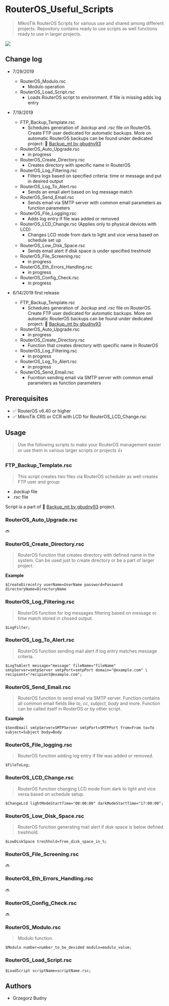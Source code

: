# RouterOS_Useful_Scripts
> MikroTik RouterOS Scripts for various use and shared among different projects. Repository contains ready to use scripts as well functions ready to use in larger projects. 

![](https://img.shields.io/badge/scripting-routeros-important.svg)

## Change log 

   - 7/29/2019 
      - RouterOS_Modulo.rsc
        - Modulo operation
      - RouterOS_Load_Script.rsc
        - Loads RouterOS script to environment. If file is missing adds log entry 

   - 7/19/2019 
      - FTP_Backup_Template.rsc
        - Schedules generation of *.backup* and *.rsc* file on RouterOS. Create FTP user dedicated for automatic backups. More on automatic RouterOS
      backups can be found under dedicated project: :link: [Backup_mt by gbudny93](https://github.com/gbudny93/Backup_mt)
     - RouterOS_Auto_Upgrade.rsc
       - in progress
     - RouterOS_Create_Directory.rsc
       - Creates directory with specific name in RouterOS
     - RouterOS_Log_Filtering.rsc
       - Filters logs based on specified criteria: time or message and put in desired output
     - RouterOS_Log_To_Alert.rsc
       - Sends an email alert based on log message match
     - RouterOS_Send_Email.rsc
       - Sends email via SMTP server with common email parameters as function parameters
     - RouterOS_File_Logging.rsc
       - Adds log entry if file was added or removed 
     - RouterOS_LCD_Change.rsc (Applies only to physical devices with LCD)
       - Changes LCD mode from dark to light and vice versa based on schedule set up
     - RouterOS_Low_Disk_Space.rsc
       - Sends email alert if disk space is under specified treshhold
     - RouterOS_File_Screening.rsc
       - in progress
     - RouterOS_Eth_Errors_Handling.rsc
       - in progress
     - RouterOS_Config_Check.rsc
       - in progress

  - 6/14/2019 first release
    - FTP_Backup_Template.rsc
      - Schedules generation of *.backup* and *.rsc* file on RouterOS. Create FTP user dedicated for automatic backups. More on automatic RouterOS
      backups can be found under dedicated project: :link: [Backup_mt by gbudny93](https://github.com/gbudny93/Backup_mt)
    - RouterOS_Auto_Upgrade.rsc
      - in progress
    - RouterOS_Create_Directory.rsc
      - Function that creates directory with specific name in RouterOS
    - RouterOS_Log_Filtering.rsc
      - in progress
    - RouterOS_Log_To_Alert.rsc
      - in progress
    - RouterOS_Send_Email.rsc
      - Fucntion sending email via SMTP server with common email parameters as function parameters
    
## Prerequisites

  -  :white_check_mark: RouterOS v6.40 or higher
  -  :white_check_mark: MikroTik CRS or CCR with LCD for RouterOS_LCD_Change.rsc
  


## Usage

> Use the following scripts to make your RouterOS management easier or use them in various larger scripts or projects 
:+1: 

### FTP_Backup_Template.rsc

> This script creates two files via RouterOS scheduler as well creates FTP user and group: 
  - *.backup* file 
  - *.rsc* file 
  
Script is a part of  :link: [Backup_mt by gbudny93](https://github.com/gbudny93/Backup_mt) project.

### RouterOS_Auto_Upgrade.rsc

 :soon:

### RouterOS_Create_Directory.rsc

> RouterOS function that creates directory with defined name in the system. Can be used just to create directory or be a part of larger project. 

**Example**
 ```rascal
 $CreateDirecotry userName=UserName password=Password directoryName=DirectoryName
```

### RouterOS_Log_Filtering.rsc

> RouterOS function for log messages filtering based on message or time match stored in chosed output. 

```
$LogFilter;
```

### RouterOS_Log_To_Alert.rsc

 > RouterOS function sending mail alert if log entry matches message criteria.

 ```
 $LogToAlert message="message" fileName="fileName" smtpServer=smtpServer smtpPort=smtpPort domain="@example.com" \ 
recipient="recipient@example.com";
 ```

### RouterOS_Send_Email.rsc

> RouterOS function to send email via SMTP server. Function contains all common email fields like *to*, *cc*, *subject*, *body* and more. Function can be called itself in RouterOS or by other script.

**Example**
```
$SendEmail smtpServer=SMTPServer smtpPort=SMTPPort from=From to=To subject=Subject body=Body
```

### RouterOS_File_logging.rsc

> RouterOS function adding log entry if file was added or removed.

```
$FileToLog;
```

### RouterOS_LCD_Change.rsc

> RouterOS function changing LCD mode from dark to light and vice versa based on schedule setup.

```
$ChangeLcd lightModeStartTime="08:00:00" darkModeStartTime="17:00:00";
```

### RouterOS_Low_Disk_Space.rsc

> RouterOS function generating mail alert if disk space is below defined treshhold.

```
$LowDiskSpace treshhold=free_disk_space_in_%;
```

### RouterOS_File_Screening.rsc

:soon: 

### RouterOS_Eth_Errors_Handling.rsc

:soon:

### RouterOS_Config_Check.rsc

:soon: 

### RouterOS_Modulo.rsc

>Modulo function.

```
$Modulo number=number_to_be_devided modulo=modulo_value;
```

### RouterOS_Load_Script.rsc

```
$LoadScript scriptName=scriptName.rsc;
```

## Authors

  - Grzegorz Budny




  
  

